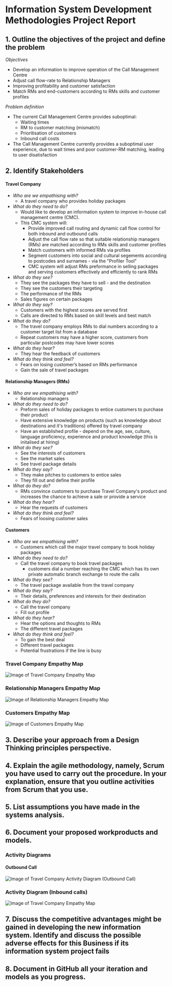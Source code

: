 # Information System Development Methodologies Project Report

## 1. Outline the objectives of the project and define the problem 

*Objectives*
* Develop an information to improve operation of the Call Management Centre
* Adjust call flow-rate to Relationship Managers
* Improving profitability and customer satisfaction
* Match RMs and end-customers according to RMs skills and customer profiles


*Problem definition*
* The current Call Management Centre provides suboptimal:
  * Waiting times
  * RM to customer matching (mismatch)
  * Prioritisation of customers
  * Inbound call costs
* The Call Management Centre currently provides a suboptimal user experience, due to wait times and poor customer-RM matching, leading to user disatisfaction


## 2. Identify Stakeholders 

#### Travel Company
 * *Who are we empathising with?*
   * A travel company who provides holiday packages  
 * *What do they need to do?*
   * Would like to develop an information system to improve in-house call management centre  (CMC).
   * This CMC system will:
     * Provide improved call routing and dynamic call flow control for both inbound and outbound calls
     * Adjust the call flow rate so that suitable relationship managers (RMs) are matched according to RMs skills and customer profiles 
     * Match customers with informed RMs via profiles 
     * Segment customers into social and cultural segements according to postcodes and surnames - via the "Profiler Tool"
     * CMC system will adjust RMs preformance in selling packages and serving customers effectively and efficiently to rank RMs
 * *What do they see?*
    * They see the packages they have to sell - and the destination
    * They see the customers their targeting
    * The performance of the RMs
    * Sales figures on certain packages 
 * *What do they say?*
    * Customers with the highest scores are served first
    * Calls are directed to RMs based on skill levels and best match
 * *What do they do?*
    * The travel company employs RMs to dial numbers according to a customer target list from a database
    * Repeat customers may have a higher score, customers from particular postcodes may have lower scores
 * *What do they hear?*
    * They hear the feedback of customers 
 * *What do they think and feel?*
    * Fears on losing customer’s based on RMs performance
    * Gain the sale of travel packages 
 
#### Relationship Managers (RMs) 
 * *Who are we empathising with?*
    * Relationship managers 
 * *What do they need to do?*
    * Preform sales of holiday packages to entice customers to purchase their product
    * Have extensive knowledge on products (such as knowledge about destinations and it's traditions) offered by travel company 
    * Have an established profile - depend on the age, sex, culture, language proficiency, experience and product knowledge (this is initalised at hiring) 
 * *What do they see?*
    * See the interests of customers 
    * See the market sales 
    * See travel package details 
 * *What do they say?*
    * They make pitches to customers to entice sales 
    * They fill out and define their profile 
 * *What do they do?*
    * RMs  convince customers to purchase Travel Company's product and increases the chance to achieve a sale or provide a service
 * *What do they hear?*
    * Hear the requests of customers 
 * *What do they think and feel?*
    * Fears of loosing customer sales 
 
#### Customers
 * *Who are we empathising with?*
    * Customers which call the major travel company to book holiday packages 
 * *What do they need to do?*
    * Call the travel company to book travel packages
      * customers dial a number reaching the CMC which has its own private automatic branch exchange to route the calls
 * *What do they see?*
    * The travel package available from the travel company 
 * *What do they say?*
    * Their details, preferences and interests for their destination
 * *What do they do?*
    * Call the travel company 
    * Fill out profile 
 * *What do they hear?*
    * Hear the options and thoughts to RMs
    * The different travel packages
 * *What do they think and feel?*
    * To gain the best deal 
    * Different travel packages
    * Potential frustrations if the line is busy 

### Travel Company Empathy Map
![Image of Travel Company Empathy Map](./diagrams/TravelCompanyEM.png)

### Relationship Managers Empathy Map
![Image of Relationship Managers Empathy Map](./diagrams/RMsEM.png)

### Customers Empathy Map
![Image of Customers Empathy Map](./diagrams/CustomerEM.png)

## 3. Describe your approach from a Design Thinking principles perspective.



## 4. Explain the agile methodology, namely, Scrum you have used to carry out the procedure. In your explanation, ensure that you outline activities from Scrum that you use.




## 5. List assumptions you have made in the systems analysis.



## 6. Document your proposed workproducts and models.

### Activity Diagrams

#### Outbound Call
![Image of Travel Company Activity Diagram (Outbound Call)](./diagrams/ActivityDiagram-OutboundCall.png)

### Activity Diagram (Inbound calls)
![Image of Travel Company Empathy Map](./diagrams/ADinboundcustomer.png)

## 7. Discuss the competitive advantages might be gained in developing the new information system. Identify and discuss the possible adverse effects for this Business if its information system project fails





## 8. Document in GitHub all your iteration and models as you progress.
